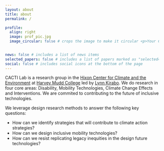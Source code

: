 ```yaml
---
layout: about
title: about
permalink: /

profile:
  align: right
  image: prof_pic.jpg
  image_circular: false # crops the image to make it circular <p>Your City, State 12345</p>
  

news: false # includes a list of news items
selected_papers: false # includes a list of papers marked as "selected={true}"
social: false # includes social icons at the bottom of the page
---
```


CACTI Lab is a research group in the [Hixon Center for Climate and the Environment](https://www.hmc.edu/hixon-center/) at [Harvey Mudd College](https://www.hmc.edu/) led by [Lynn Kirabo](https://www.cs.hmc.edu/~kirabo/). We do research in four core areas: Disability, Mobility Technologies, Climate Change Effects and Interventions. We are commited to contributing to the future of inclusive technologies.

We leverage design research methods to answer the following key questions:
- How can we identify strategies that will contribute to climate action strategies?
- How can we design inclusive mobility technologies?
- How can we resist replicating legacy inequities in the design future technologies?



<!-- Write your biography here. Tell the world about yourself. Link to your favorite [subreddit](http://reddit.com). You can put a picture in, too. The code is already in, just name your picture `prof_pic.jpg` and put it in the `img/` folder. 
more_info: >
    <p>Hixon Center for Climate and the Environment</p>
    <p>Claremont, California</p>
    subtitle: <a href='#'>Affiliations</a>. Address. Contacts. Motto. Etc.
    -->

<!-- Put your address / P.O. box / other info right below your picture. You can also disable any of these elements by editing `profile` property of the YAML header of your `_pages/about.md`. Edit `_bibliography/papers.bib` and Jekyll will render your [publications page](/al-folio/publications/) automatically. -->

<!-- Link to your social media connections, too. This theme is set up to use [Font Awesome icons](https://fontawesome.com/) and [Academicons](https://jpswalsh.github.io/academicons/), like the ones below. Add your Facebook, Twitter, LinkedIn, Google Scholar, or just disable all of them. -->
